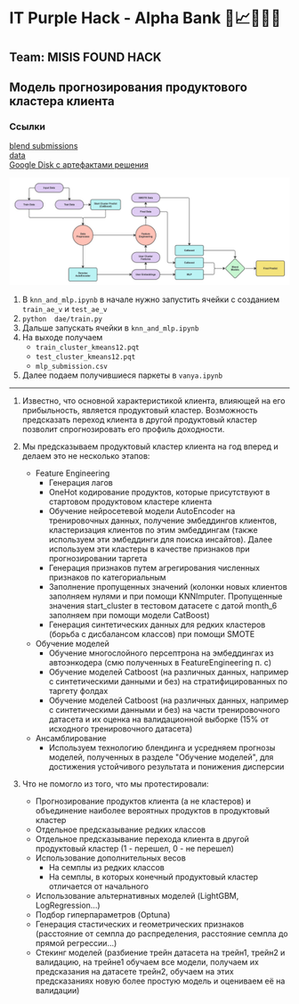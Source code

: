 # IT Purple Hack - Alpha Bank 🏦📈🙋🏻‍♂️
## Team: MISIS FOUND HACK
## Модель прогнозирования продуктового кластера клиента

### Ссылки
[blend submissions](https://drive.google.com/drive/folders/1VvkqH99kXWkUAxdBELfCksp8SyzMfHVC)  
[data](https://drive.google.com/drive/u/0/folders/1yK1Q_FYScMvICZnF-ji1QdeLOvQdzkf8)  
[Google Disk с артефактами решения](https://drive.google.com/drive/folders/1bAnDJcrDp16jwHP7CU-HLBqzCqOZZAOL)  

![](assets/arch.jpeg)

1) В ```knn_and_mlp.ipynb``` в начале нужно запустить ячейки с созданием ```train_ae_v``` и ```test_ae_v```
2) ```python  dae/train.py```
3) Дальше запускать ячейки в ```knn_and_mlp.ipynb```
4) На выходе получаем 
    - ```train_cluster_kmeans12.pqt```
    - ```test_cluster_kmeans12.pqt```
    - ```mlp_submission.csv```
5) Далее подаем получившиеся паркеты в ```vanya.ipynb```
   

------------------------------------------------------------------------------------------------------------------------------------------------------------------------------------------------

1. Известно, что основной характеристикой клиента, влияющей
на его прибыльность, является продуктовый кластер. Возможность предсказать переход клиента в другой продуктовый кластер позволит спрогнозировать его профиль доходности.

2. Мы предсказываем продуктовый кластер клиента на год вперед и делаем это не несколько этапов:
    * Feature Engineering
      - Генерация лагов
      - OneHot кодирование продуктов, которые присутствуют в стартовом продуктовом кластере клиента
      - Обучение нейросетевой модели AutoEncoder на тренировочных данных, получение эмбеддингов клиентов, кластеризация клиентов по этим эмбеддингам (также используем эти эмбеддинги для поиска инсайтов). Далее используем эти кластеры в качестве признаков при прогнозировании таргета
      - Генерация признаков путем агрегирования численных признаков по категориальным
      - Заполнение пропущенных значений (колонки новых клиентов заполняем нулями и при помощи KNNImputer. Пропущенные значения start_cluster в тестовом датасете с датой month_6 заполняем при помощи модели CatBoost)
      - Генерация синтетических данных для редких кластеров (борьба с дисбалансом классов) при помощи SMOTE
    * Обучение моделей
        - Обучение многослойного персептрона на эмбеддингах из автоэнкодера (смю полученных в FeatureEngineering п. с)
        - Обучение моделей Catboost (на различных данных, например с синтетическими данными и без) на стратифицированных по таргету фолдах
        - Обучение моделей Catboost (на различных данных, например с синтетическими данными и без) на части тренировочного датасета и их оценка на валидационной выборке (15% от исходного тренировочного датасета)
    * Ансамблирование
        - Используем технологию блендинга и усредняем прогнозы моделей, полученных в разделе "Обучение моделей", для достижения устойчивого результата и понижения дисперсии

3. Что не помогло из того, что мы протестировали:
    - Прогнозирование продуктов клиента (а не кластеров) и объединение наиболее вероятных продуктов в продуктовый кластер
    - Отдельное предсказывание редких классов
    - Отдельное предсказывание перехода клиента в другой продуктовый кластер (1 - перешел, 0 - не перешел)
    - Использование дополнительных весов
        - На семплы из редких классов
        - На семплы, в которых конечный продуктовый кластер отличается от начального
    - Использование альтернативных моделей (LightGBM, LogRegression...)
    - Подбор гиперпараметров (Optuna)
    - Генерация стастических и геометрических признаков (расстояние от семпла до распределения, расстояние семпла до прямой регрессии...)
    - Стекинг моделей (разбиение трейн датасета на трейн1, трейн2 и валидацию, на трейне1 обучаем все модели, получаем их предсказания на датасете трейн2, обучаем на этих предсказаниях новую более простую модель и оцениваем её на валидации)
